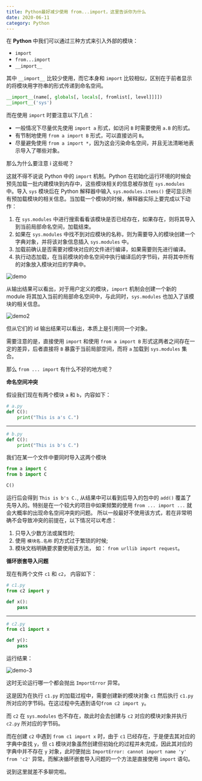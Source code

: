 ```yaml
---
title: Python最好减少使用 from...import，这里告诉你为什么
date: 2020-06-11
category: Python
---
```


在 **Python** 中我们可以通过三种方式来引入外部的模块：

- `import`
- `from...import`
- `__import__`

其中 `__import__` 比较少使用，而它本身和 `import` 比较相似，区别在于前者显示的将模块用字符串的形式传递到命名空间。

```python
__import__(name[, globals[, locals[, fromlist[, level]]]])
__import__('sys')
```

而在使用 `import` 时要注意以下几点：

- 一般情况下尽量优先使用 `import a` 形式，如访问 `B` 时需要使用 `a.B` 的形式。
- 有节制地使用 `from a import B` 形式，可以直接访问 `B`。
- 尽量避免使用 `from a import *`，因为这会污染命名空间，并且无法清晰地表示导入了哪些对象。

那么为什么要注意 i 这些呢？

这就不得不说说 Python 中的 `import` 机制。Python 在初始化运行环境的时候会预先加载一批内建模块到内存中，这些模块相关的信息被存放在 `sys.modules` 中。导入 `sys` 模块后在 Python 解释器中输入 `sys.modules.items()` 便可显示所有预加载模块的相关信息。当加载一个模块的时候，解释器实际上要完成以下动作：

1. 在 `sys.modules` 中进行搜索看看该模块是否已经存在，如果存在，则将其导入到当前局部命名空间，加载结束。
2. 如果在 `sys.modules` 中找不到对应模块的名称，则为需要导入的模块创建一个字典对象，并将该对象信息插入 `sys.modules` 中。
3. 加载前确认是否需要对模块对应的文件进行编译，如果需要则先进行编译。
4. 执行动态加载，在当前模块的命名空间中执行编译后的字节码，并将其中所有的对象放入模块对应的字典中。

![demo](https://img-blog.csdnimg.cn/2020061101451629.png?x-oss-process=image/watermark,type_ZmFuZ3poZW5naGVpdGk,shadow_10,text_aHR0cHM6Ly9ibG9nLmNzZG4ubmV0L3FxXzM4NDEwNDk0,size_16,color_FFFFFF,t_70#pic_center)

从输出结果可以看出，对于用户定义的模块，`import` 机制会创建一个新的 module 将其加入当前的局部命名空间中，与此同时，`sys.modules` 也加入了该模块的相关信息。

![demo2](https://img-blog.csdnimg.cn/20200611015113603.png#pic_center)

但从它们的 id 输出结果可以看出，本质上是引用同一个对象。

需要注意的是，直接使用 `import` 和使用 `from a import B` 形式这两者之间存在一定的差异，后者直接将 `B` 暴露于当前局部空间，而将 `a` 加载到 `sys.modules` 集合。

那么 `from ... import` 有什么不好的地方呢？

**命名空间冲突**

假设我们现在有两个模块 `a` 和 `b`，内容如下：

```python
# a.py
def C():
	print("This is a's C.")
```

---

```python
# b.py
def C():
	print("This is b's C.")
```

我们在某一个文件中要同时导入这两个模块

```python
from a import C
from b import C

C()
```

运行后会得到 `This is b's C.`, 从结果中可以看到后导入的包中的 `add()` 覆盖了先导入的。特别是在一个较大的项目中如果频繁的使用 `from ... import ...` 就会大概率的出现命名空间冲突的问题。 所以一般最好不使用该方式，若在非常明确不会导致冲突的前提在，以下情况可以考虑：

1. 只导入少数方法或属性时;
2. 使用 `模块名.名称` 的方式过于繁琐的时候;
3. 模块文档明确要求要使用该方法， 如： `from urllib import request`。

**循环嵌套导入问题**

现在有两个文件 `c1` 和 `c2`， 内容如下：

```python
# c1.py
from c2 import y

def x():
	pass
```

---

```python
# c2.py
from c1 import x

def y():
	pass
```

运行结果：

![demo-3](https://img-blog.csdnimg.cn/20200611021819519.png?x-oss-process=image/watermark,type_ZmFuZ3poZW5naGVpdGk,shadow_10,text_aHR0cHM6Ly9ibG9nLmNzZG4ubmV0L3FxXzM4NDEwNDk0,size_16,color_FFFFFF,t_70#pic_center)

这时无论运行哪一个都会抛出 `ImportError` 异常。

这是因为在执行 `c1.py` 的加载过程中，需要创建新的模块对象 `c1` 然后执行 `c1.py` 所对应的字节码。在这过程中先遇到语句`from c2 import y`。

而 `c2` 在 `sys.modules` 也不存在，故此时会去创建与 `c2` 对应的模块对象并执行 `c2.py` 所对应的字节码。

而在创建 `c2` 中遇到 `from c1 import x` 时，由于 `c1` 已经存在，于是便去其对应的字典中查找 `y`，但 `c1` 模块对象虽然创建但初始化的过程并未完成，因此其对应的字典中并不存在 `y` 对象，此时便抛出 `ImportError: cannot import name 'y' from 'c2'` 异常。而解决循环嵌套导入问题的一个方法是直接使用 `import` 语句。

说到这里就差不多聊完啦。
